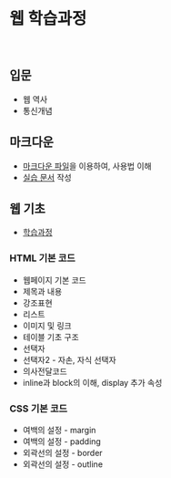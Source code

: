 # 웹 학습과정
<br/>

## 입문
- 웹 역사
- 통신개념

## 마크다운
- [마크다운 파일](a_asset/markdown.md)을 이용하여, 사용법 이해
- [실습 문서](a_asset/actualtest.md) 작성

## 웹 기초
- [학습과정](b_basic/index.html)
### HTML 기본 코드
- 웹페이지 기본 코드
- 제목과 내용
- 강조표현
- 리스트
- 이미지 및 링크
- 테이블 기초 구조
- 선택자
- 선택자2 - 자손, 자식 선택자
- 의사전달코드
- inline과 block의 이해, display 추가 속성

### CSS 기본 코드
- 여백의 설정 - margin
- 여백의 설정 - padding
- 외곽선의 설정 - border
- 외곽선의 설정 - outline
